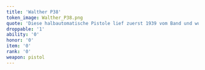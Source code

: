 ```yaml
---
title: 'Walther P38'
token_image: Walther_P38.png
quote: 'Diese halbautomatische Pistole lief zuerst 1939 vom Band und wurde schnell zur StandardHandfeuerwaffe der Reichsoffiziere.'
droppable: '1'
ability: '0'
honor: '0'
item: '0'
rank: '0'
weapon: pistol
---
```


